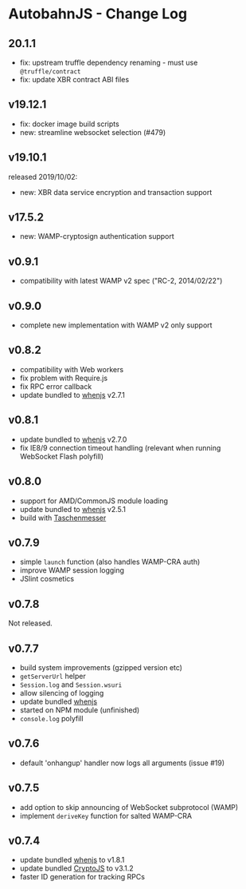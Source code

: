# AutobahnJS - Change Log

## 20.1.1

* fix: upstream truffle dependency renaming - must use `@truffle/contract`
* fix: update XBR contract ABI files

## v19.12.1

* fix: docker image build scripts
* new: streamline websocket selection (#479)

## v19.10.1

released 2019/10/02:

* new: XBR data service encryption and transaction support

## v17.5.2

* new: WAMP-cryptosign authentication support

## v0.9.1
 * compatibility with latest WAMP v2 spec ("RC-2, 2014/02/22")

## v0.9.0
 * complete new implementation with WAMP v2 only support

## v0.8.2
 * compatibility with Web workers
 * fix problem with Require.js
 * fix RPC error callback
 * update bundled to [whenjs](https://github.com/cujojs/when) v2.7.1

## v0.8.1
 * update bundled to [whenjs](https://github.com/cujojs/when) v2.7.0
 * fix IE8/9 connection timeout handling (relevant when running WebSocket Flash polyfill)

## v0.8.0
 * support for AMD/CommonJS module loading
 * update bundled to [whenjs](https://github.com/cujojs/when) v2.5.1
 * build with [Taschenmesser](https://pypi.python.org/pypi/taschenmesser)

## v0.7.9
 * simple `launch` function (also handles WAMP-CRA auth)
 * improve WAMP session logging
 * JSlint cosmetics

## v0.7.8
Not released.

## v0.7.7
 * build system improvements (gzipped version etc)
 * `getServerUrl` helper
 * `Session.log` and `Session.wsuri`
 * allow silencing of logging
 * update bundled [whenjs](https://github.com/cujojs/when)
 * started on NPM module (unfinished)
 * `console.log` polyfill

## v0.7.6
 * default 'onhangup' handler now logs all arguments (issue #19)

## v0.7.5
 * add option to skip announcing of WebSocket subprotocol (WAMP)
 * implement `deriveKey` function for salted WAMP-CRA

## v0.7.4
 * update bundled [whenjs](https://github.com/cujojs/when) to v1.8.1
 * update bundled [CryptoJS](http://code.google.com/p/crypto-js/) to v3.1.2
 * faster ID generation for tracking RPCs
